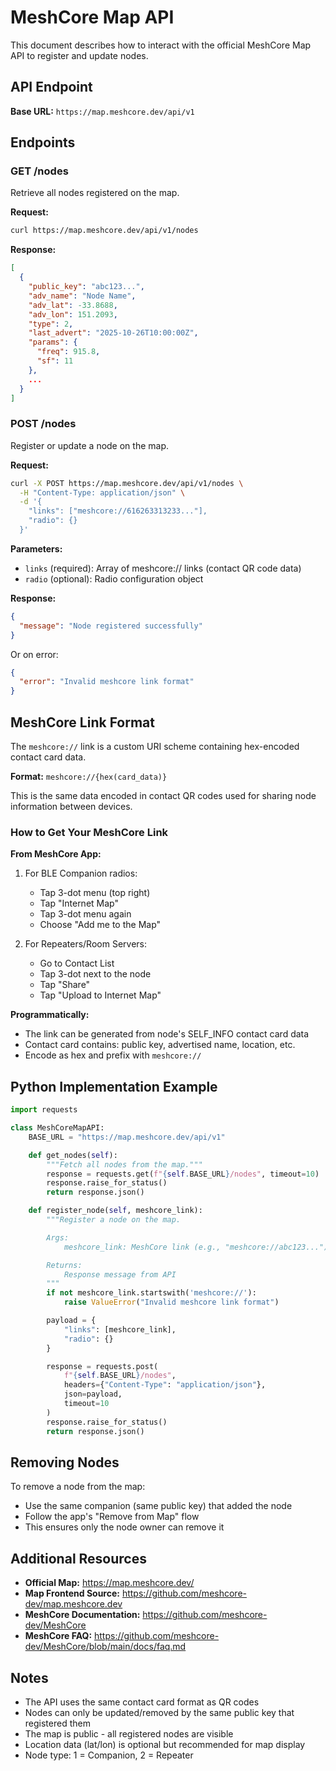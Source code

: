 # MeshCore Map API

This document describes how to interact with the official MeshCore Map API to register and update nodes.

## API Endpoint

**Base URL:** `https://map.meshcore.dev/api/v1`

## Endpoints

### GET /nodes
Retrieve all nodes registered on the map.

**Request:**
```bash
curl https://map.meshcore.dev/api/v1/nodes
```

**Response:**
```json
[
  {
    "public_key": "abc123...",
    "adv_name": "Node Name",
    "adv_lat": -33.8688,
    "adv_lon": 151.2093,
    "type": 2,
    "last_advert": "2025-10-26T10:00:00Z",
    "params": {
      "freq": 915.8,
      "sf": 11
    },
    ...
  }
]
```

### POST /nodes
Register or update a node on the map.

**Request:**
```bash
curl -X POST https://map.meshcore.dev/api/v1/nodes \
  -H "Content-Type: application/json" \
  -d '{
    "links": ["meshcore://616263313233..."],
    "radio": {}
  }'
```

**Parameters:**
- `links` (required): Array of meshcore:// links (contact QR code data)
- `radio` (optional): Radio configuration object

**Response:**
```json
{
  "message": "Node registered successfully"
}
```

Or on error:
```json
{
  "error": "Invalid meshcore link format"
}
```

## MeshCore Link Format

The `meshcore://` link is a custom URI scheme containing hex-encoded contact card data.

**Format:** `meshcore://{hex(card_data)}`

This is the same data encoded in contact QR codes used for sharing node information between devices.

### How to Get Your MeshCore Link

**From MeshCore App:**
1. For BLE Companion radios:
   - Tap 3-dot menu (top right)
   - Tap "Internet Map"
   - Tap 3-dot menu again
   - Choose "Add me to the Map"

2. For Repeaters/Room Servers:
   - Go to Contact List
   - Tap 3-dot next to the node
   - Tap "Share"
   - Tap "Upload to Internet Map"

**Programmatically:**
- The link can be generated from node's SELF_INFO contact card data
- Contact card contains: public key, advertised name, location, etc.
- Encode as hex and prefix with `meshcore://`

## Python Implementation Example

```python
import requests

class MeshCoreMapAPI:
    BASE_URL = "https://map.meshcore.dev/api/v1"

    def get_nodes(self):
        """Fetch all nodes from the map."""
        response = requests.get(f"{self.BASE_URL}/nodes", timeout=10)
        response.raise_for_status()
        return response.json()

    def register_node(self, meshcore_link):
        """Register a node on the map.

        Args:
            meshcore_link: MeshCore link (e.g., "meshcore://abc123...")

        Returns:
            Response message from API
        """
        if not meshcore_link.startswith('meshcore://'):
            raise ValueError("Invalid meshcore link format")

        payload = {
            "links": [meshcore_link],
            "radio": {}
        }

        response = requests.post(
            f"{self.BASE_URL}/nodes",
            headers={"Content-Type": "application/json"},
            json=payload,
            timeout=10
        )
        response.raise_for_status()
        return response.json()
```

## Removing Nodes

To remove a node from the map:
- Use the same companion (same public key) that added the node
- Follow the app's "Remove from Map" flow
- This ensures only the node owner can remove it

## Additional Resources

- **Official Map:** https://map.meshcore.dev/
- **Map Frontend Source:** https://github.com/meshcore-dev/map.meshcore.dev
- **MeshCore Documentation:** https://github.com/meshcore-dev/MeshCore
- **MeshCore FAQ:** https://github.com/meshcore-dev/MeshCore/blob/main/docs/faq.md

## Notes

- The API uses the same contact card format as QR codes
- Nodes can only be updated/removed by the same public key that registered them
- The map is public - all registered nodes are visible
- Location data (lat/lon) is optional but recommended for map display
- Node type: 1 = Companion, 2 = Repeater
